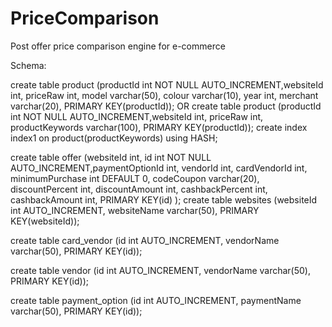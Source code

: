 # PriceComparison
Post offer price comparison engine for e-commerce


Schema:


create table product (productId int NOT NULL AUTO_INCREMENT,websiteId int, priceRaw int, model varchar(50), colour varchar(10), year int, merchant varchar(20), PRIMARY KEY(productId));
OR
create table product (productId int NOT NULL AUTO_INCREMENT,websiteId int, priceRaw int, productKeywords varchar(100), PRIMARY KEY(productId));
create index index1 on product(productKeywords) using HASH;

create table offer (websiteId int, id int NOT NULL AUTO_INCREMENT,paymentOptionId int, vendorId int, cardVendorId int, minimumPurchase int DEFAULT 0, codeCoupon varchar(20), discountPercent int, discountAmount int, cashbackPercent int, cashbackAmount int, PRIMARY KEY(id) );
create table websites (websiteId int AUTO_INCREMENT, websiteName varchar(50), PRIMARY KEY(websiteId));

create table card_vendor (id int AUTO_INCREMENT, vendorName varchar(50), PRIMARY KEY(id));

create table vendor (id int AUTO_INCREMENT, vendorName varchar(50), PRIMARY KEY(id));

create table payment_option (id int AUTO_INCREMENT, paymentName varchar(50), PRIMARY KEY(id));

